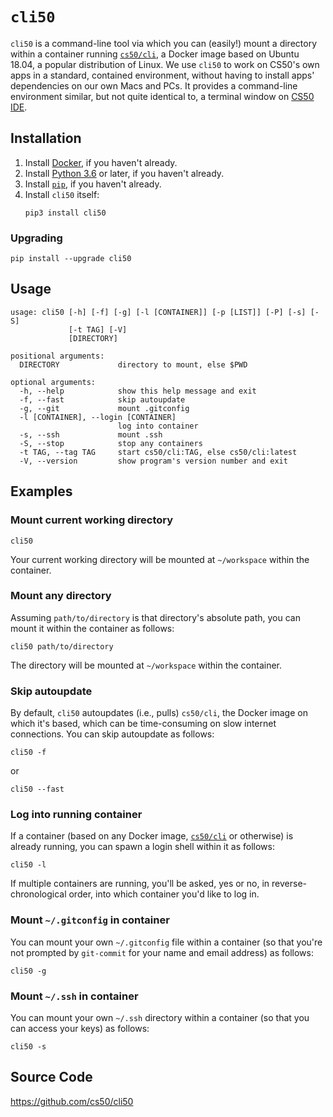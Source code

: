 # `cli50`

`cli50` is a command-line tool via which you can (easily!) mount a directory within a container running [`cs50/cli`](cs50/cli), a Docker image based on Ubuntu 18.04, a popular distribution of Linux. We use `cli50` to work on CS50's own apps in a standard, contained environment, without having to install apps' dependencies on our own Macs and PCs. It provides a command-line environment similar, but not quite identical to, a terminal window on [CS50 IDE](ide). 

## Installation

1. Install [Docker](/docker), if you haven't already.
1. Install [Python 3.6](/python) or later, if you haven't already.
1. Install [`pip`](/pip), if you haven't already.
1. Install `cli50` itself:
    ```
    pip3 install cli50
    ```

### Upgrading

```
pip install --upgrade cli50
```

## Usage

```
usage: cli50 [-h] [-f] [-g] [-l [CONTAINER]] [-p [LIST]] [-P] [-s] [-S]
             [-t TAG] [-V]
             [DIRECTORY]

positional arguments:
  DIRECTORY             directory to mount, else $PWD

optional arguments:
  -h, --help            show this help message and exit
  -f, --fast            skip autoupdate
  -g, --git             mount .gitconfig
  -l [CONTAINER], --login [CONTAINER]
                        log into container
  -s, --ssh             mount .ssh
  -S, --stop            stop any containers
  -t TAG, --tag TAG     start cs50/cli:TAG, else cs50/cli:latest
  -V, --version         show program's version number and exit
```

## Examples

### Mount current working directory

```
cli50
```

Your current working directory will be mounted at `~/workspace` within the container.

### Mount any directory

Assuming `path/to/directory` is that directory's absolute path, you can mount it within the container as follows:

```
cli50 path/to/directory
```

The directory will be mounted at `~/workspace` within the container.

### Skip autoupdate

By default, `cli50` autoupdates (i.e., pulls) `cs50/cli`, the Docker image on which it's based, which can be time-consuming on slow internet connections. You can skip autoupdate as follows:

```
cli50 -f
```

or

```
cli50 --fast
```

### Log into running container

If a container (based on any Docker image, [`cs50/cli`](cs50/cli) or otherwise) is already running, you can spawn a login shell within it as follows:

```
cli50 -l
```

If multiple containers are running, you'll be asked, yes or no, in reverse-chronological order, into which container you'd like to log in.

### Mount `~/.gitconfig` in container

You can mount your own `~/.gitconfig` file within a container (so that you're not prompted by `git-commit` for your name and email address) as follows:

```
cli50 -g
```

### Mount `~/.ssh` in container

You can mount your own `~/.ssh` directory within a container (so that you can access your keys) as follows:

```
cli50 -s
```

## Source Code

<https://github.com/cs50/cli50>
